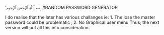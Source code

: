 'بِسْمِ ٱللَّٰهِ ٱلرَّحْمَٰنِ ٱلرَّحِيمِ
#RANDOM PASSWORD GENERATOR

I do realise that the later has various challanges ie:
                                                  1. The lose the master password could be problematic ;
                                                  2. No Graphical user menu
Thus; the next version will put all this into consideration.
